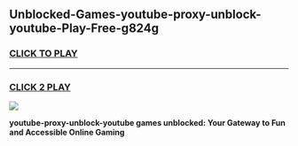 
## Unblocked-Games-youtube-proxy-unblock-youtube-Play-Free-g824g
<h3>
<a href="https://premium76.site?title=youtube-proxy-unblock-youtube&ref=23A">CLICK TO PLAY</a></h3>
<hr>

<h3>
<a href="https://premium76.site?title=youtube-proxy-unblock-youtube&ref=23A">CLICK 2 PLAY</a>
  
</h3>

<a href="https://premium76.site?title=youtube-proxy-unblock-youtube&ref=23A"><img src="https://clearcache.store/games.png"></a>


**youtube-proxy-unblock-youtube games unblocked: Your Gateway to Fun and Accessible Online Gaming**
